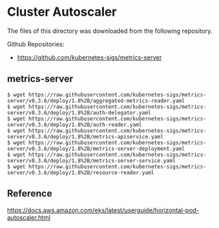 # Cluster Autoscaler

The files of this directory was downloaded from the following repository.

Github Repositories: 
- https://github.com/kubernetes-sigs/metrics-server

## metrics-server

```
$ wget https://raw.githubusercontent.com/kubernetes-sigs/metrics-server/v0.3.6/deploy/1.8%2B/aggregated-metrics-reader.yaml
$ wget https://raw.githubusercontent.com/kubernetes-sigs/metrics-server/v0.3.6/deploy/1.8%2B/auth-delegator.yaml
$ wget https://raw.githubusercontent.com/kubernetes-sigs/metrics-server/v0.3.6/deploy/1.8%2B/auth-reader.yaml
$ wget https://raw.githubusercontent.com/kubernetes-sigs/metrics-server/v0.3.6/deploy/1.8%2B/metrics-apiservice.yaml
$ wget https://raw.githubusercontent.com/kubernetes-sigs/metrics-server/v0.3.6/deploy/1.8%2B/metrics-server-deployment.yaml
$ wget https://raw.githubusercontent.com/kubernetes-sigs/metrics-server/v0.3.6/deploy/1.8%2B/metrics-server-service.yaml
$ wget https://raw.githubusercontent.com/kubernetes-sigs/metrics-server/v0.3.6/deploy/1.8%2B/resource-reader.yaml
```

## Reference
https://docs.aws.amazon.com/eks/latest/userguide/horizontal-pod-autoscaler.html
